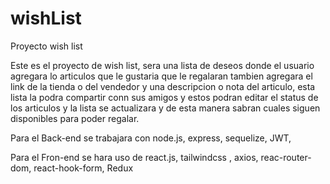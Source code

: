 # wishList
Proyecto wish list

Este es el proyecto de wish list, sera una lista de deseos donde el usuario 
agregara lo articulos que le gustaria que le regalaran tambien agregara el link de la tienda o del vendedor y una descripcion o nota del articulo,
esta lista la podra compartir conn sus amigos y estos podran editar el status de los articulos y la lista se actualizara y de esta manera sabran cuales
siguen disponibles para poder regalar. 

Para el Back-end se trabajara con node.js, express, sequelize, JWT, 



Para el Fron-end se hara uso de react.js, tailwindcss , axios, reac-router-dom, react-hook-form, Redux 
